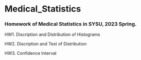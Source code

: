# Medical_Statistics
### Homework of Medical Statistics in SYSU, 2023 Spring.
HW1. Discription and Distribution of Histograms

HW2. Discription and Test of Distribution

HW3. Confidence Interval
